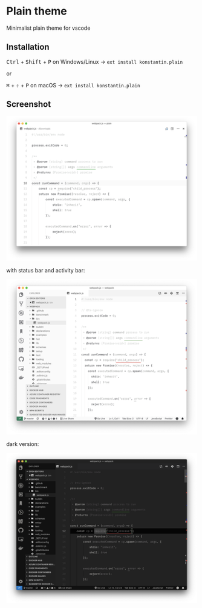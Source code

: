 # Plain theme

Minimalist plain theme for vscode

## Installation

<kbd>Ctrl</kbd> + <kbd>Shift</kbd> + <kbd>P</kbd> on Windows/Linux → `ext install konstantin.plain`

or

<kbd>⌘</kbd> + <kbd>⇧</kbd> + <kbd>P</kbd> on macOS → `ext install konstantin.plain`

## Screenshot

![screenshot](https://github.com/gko/plain/raw/master/screenshot.png)

with status bar and activity bar:

![screenshot2](https://github.com/gko/plain/raw/master/screenshot2.png)

dark version:

![dark version](https://github.com/gko/plain/raw/master/screenshot-dark.png)
